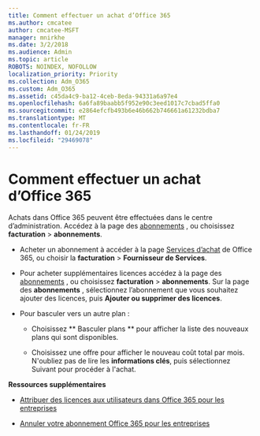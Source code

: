 ```yaml
---
title: Comment effectuer un achat d’Office 365
ms.author: cmcatee
author: cmcatee-MSFT
manager: mnirkhe
ms.date: 3/2/2018
ms.audience: Admin
ms.topic: article
ROBOTS: NOINDEX, NOFOLLOW
localization_priority: Priority
ms.collection: Adm_O365
ms.custom: Adm_O365
ms.assetid: c45da4c9-ba12-4ceb-8eda-94331a6a97e4
ms.openlocfilehash: 6a6fa89baabb5f952e90c3eed1017c7cbad5ffa0
ms.sourcegitcommit: e2864efcfb493b6e46b662b746661a61232bdba7
ms.translationtype: MT
ms.contentlocale: fr-FR
ms.lasthandoff: 01/24/2019
ms.locfileid: "29469078"
---
```

# <a name="how-to-make-an-office-365-purchase"></a>Comment effectuer un achat d’Office 365

Achats dans Office 365 peuvent être effectuées dans le centre d’administration. Accédez à la page des [abonnements](https://go.microsoft.com/fwlink/p/?linkid=842054) , ou choisissez **facturation** \> **abonnements**.
  
- Acheter un abonnement à accéder à la page [Services d’achat](https://go.microsoft.com/fwlink/p/?linkid=868433) de Office 365, ou choisir la **facturation** \> **Fournisseur de Services**.
    
- Pour acheter supplémentaires licences accédez à la page des [abonnements](https://go.microsoft.com/fwlink/p/?linkid=842054) , ou choisissez **facturation** \> **abonnements**. Sur la page des **abonnements** , sélectionnez l’abonnement que vous souhaitez ajouter des licences, puis **Ajouter ou supprimer des licences**.
    
- Pour basculer vers un autre plan :
    
  - Choisissez ** Basculer plans ** pour afficher la liste des nouveaux plans qui sont disponibles. 
    
  - Choisissez une offre pour afficher le nouveau coût total par mois. N'oubliez pas de lire les **informations clés**, puis sélectionnez Suivant pour procéder à l'achat. 
    
 **Ressources supplémentaires**
  
- [Attribuer des licences aux utilisateurs dans Office 365 pour les entreprises](https://support.office.com/article/997596b5-4173-4627-b915-36abac6786dc)
    
- [Annuler votre abonnement Office 365 pour les entreprises](https://support.office.com/article/b1bc0bef-4608-4601-813a-cdd9f746709a)
    

